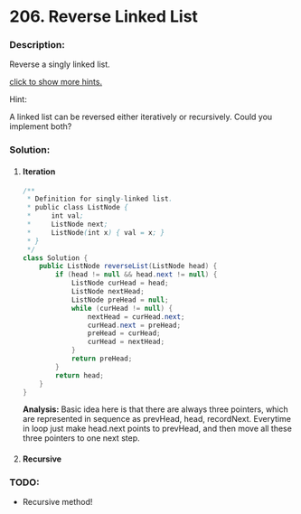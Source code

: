 # 206. Reverse Linked List

### Description:

Reverse a singly linked list.

[click to show more hints.](https://leetcode.com/problems/reverse-linked-list/description/#)

Hint:

A linked list can be reversed either iteratively or recursively. Could you implement both?



### Solution:

1. #### Iteration

   ```java
   /**
    * Definition for singly-linked list.
    * public class ListNode {
    *     int val;
    *     ListNode next;
    *     ListNode(int x) { val = x; }
    * }
    */
   class Solution {
       public ListNode reverseList(ListNode head) {
           if (head != null && head.next != null) {
               ListNode curHead = head;
               ListNode nextHead;
               ListNode preHead = null;
               while (curHead != null) {
                   nextHead = curHead.next;
                   curHead.next = preHead;
                   preHead = curHead;
                   curHead = nextHead;
               }
               return preHead;
           }
           return head;
       }
   }
   ```

   **Analysis:** Basic idea here is that there are always three pointers, which are represented in sequence as prevHead, head, recordNext. Everytime in loop just make head.next points to prevHead, and then move all these three pointers to one next step.

2. #### Recursive



### TODO:

* Recursive method!
